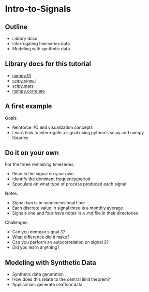 # Intro-to-Signals

## Outline
- Library docs
- Interrogating timeseries data
- Modeling with synthetic data

## Library docs for this tutorial
- [numpy.fft](https://docs.scipy.org/doc/numpy/reference/routines.fft.html)
- [scipy.signal](https://docs.scipy.org/doc/scipy/reference/signal.html)
- [scipy.stats](https://docs.scipy.org/doc/scipy/reference/stats.html)
- [numpy.correlate](https://docs.scipy.org/doc/numpy/reference/generated/numpy.correlate.html)

## A first example
Goals:
- Reinforce I/O and visualization concepts
- Learn how to interrogate a signal using python's scipy and numpy libraries

## Do it on your own
For the three remaining timeseries:
- Read in the signal on your own
- Identify the dominant frequency/period
- Speculate on what type of process produced each signal

Notes:
- Signal two is in nondimensional time
- Each discrete value in signal three is a monthly average
- Signals one and four have notes in a .md file in their directories

Challenges:
- Can you demean signal 3?
- What difference did it make?
- Can you perform an autocorrelation on signal 3?
- Did you learn anything?

## Modeling with Synthetic Data
- Synthetic data generation
- How does this relate to the central limit theorem?
- Application: generate seafloor data
